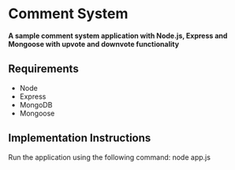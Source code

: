 Comment System
=====================

**A sample comment system application with Node.js, Express and Mongoose with upvote and downvote functionality**

## Requirements

* Node
* Express
* MongoDB
* Mongoose

## Implementation Instructions

Run the application using the following command:
node app.js
